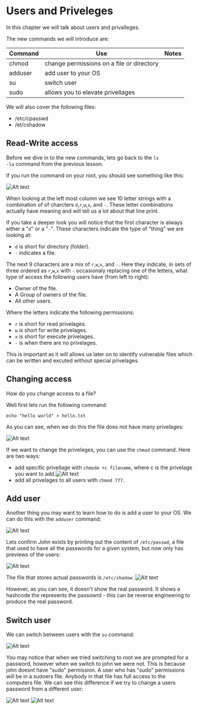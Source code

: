 # Users and Priveleges

In this chapter we will talk about users and privalleges.

The new commands we will introduce are:


| Command | Use | Notes |
|---------|-----|-------|
|chmod|change permissions on a file or directory||
|adduser|add user to your OS ||
|su|switch user||
|sudo|allows you to elevate privellages||


We will also cover the following files:
- /etc/cpasswd
- /et/cshadow



## Read-Write access

Before we dive in to the new commands, lets go back to the <code>ls -la</code> command from the previous lesson.

If you run the command on your root, you should see something like this:

![Alt text](lsla.png)

When looking at the left most column we see 10 letter strings with a combination of of charcters <code>d</code>,<code>r</code>,<code>w</code>,<code>x</code>, and <code>-</code>. These letter combinations actually have meaning and will tell us a lot about that line print.

If you take a deeper look you will notice that the first character is always either a "<code>d</code>" or a "<code>-</code>". These characters indicate the type of "thing" we are looking at:
- <code>d</code> is short for directory (folder).
- <code>-</code> indicates a file.

The next 9 characters are a mix of <code>r</code>,<code>w</code>,<code>x</code>, and <code>-</code>. Here they indicate, in sets of three ordered as <code>r</code>,<code>w</code>,<code>x</code> with <code>-</code> occasionaly replacing one of the letters, what type of access the following users have (from left to right):
- Owner of the file.
- A Group of owners of the file.
- All other users.

Where the letters indicate the following permissions:
- <code>r</code> is short for read privelages.
- <code>w</code> is short for write privelages.
- <code>x</code> is short for execute privelages.
- <code>-</code> is when there are no privelages.

This is important as it will allows us later on to identify vulnerable files which can be written and excuted without special privelages. 

## Changing access

How do you change access to a file?

Well first lets run the following command:

<code>echo "hello world" > hello.txt </code>

As you can see, when we do this the file does not have many privelages:

![Alt text](priv2.png)

If we want to change the priveleges, you can use the <code>chmod</code> command. Here are two ways:
- add specific privellage with <code>chmode +c filename</code>, where c is the privelage you want to add.![Alt text](chmod1.png)
- add all privelages to all users with <code>chmod 777</code>.

## Add user

Another thing you may want to learn how to do is add a user to your OS. We can do this with the <code>adduser</code> command:

![Alt text](adduser1.png)

Lets confirm John exists by printing out the content of <code>/etc/passwd</code>, a file that used to have all the passwords for a given system, but now only has previews of the users:

![Alt text](adduser2.png)

The file that stores actual passwords is <code>/etc/shadow</code>:
![Alt text](adduser3.png)

However, as you can see, it doesn't show the real password. It shows a hashcode the represents the passowrd - this can be reverse engineering to produce the real password.

## Switch user

We can switch between users with the <code>su</code> command:

![Alt text](su.png)

You may notice that when we tried switching to root we are prompted for a password, however when we switch to john we were not. This is because john doesnt have "sudo" permission. A user who has "sudo" permissions will be in a sudoers file. Anybody in that file has full access to the computers file. We can see this difference if we try to change a users password from a different user:

![Alt text](sudo1.png)
![Alt text](sudo2.png)

